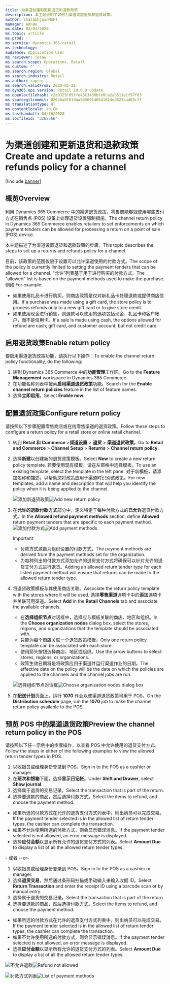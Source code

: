 ```yaml
---
title: 为渠道创建和更新退货和退款政策
description: 本主题说明了如何为渠道设置退货和退款政策。
author: ShalabhjainMSFT
manager: AnnBe
ms.date: 02/03/2020
ms.topic: article
ms.prod: ''
ms.service: dynamics-365-retail
ms.technology: ''
audience: Application User
ms.reviewer: josaw
ms.search.scope: Operations, Retail
ms.custom: ''
ms.search.region: Global
ms.search.industry: Retail
ms.author: rapraj
ms.search.validFrom: 2020-01-21
ms.dyn365.ops.version: Retail 10.0.9 update
ms.openlocfilehash: c2a9325f09ffe43c3436b7e0ca2ab511e1f57f83
ms.sourcegitcommit: 02640a0f63daa9e509146641824ed623c4d69c7f
ms.translationtype: HT
ms.contentlocale: zh-CN
ms.lasthandoff: 04/16/2020
ms.locfileid: "3265566"
---
```

# <a name="create-and-update-a-returns-and-refunds-policy-for-a-channel"></a><span data-ttu-id="12e4e-103">为渠道创建和更新退货和退款政策</span><span class="sxs-lookup"><span data-stu-id="12e4e-103">Create and update a returns and refunds policy for a channel</span></span>

[!include [banner](includes/banner.md)]

## <a name="overview"></a><span data-ttu-id="12e4e-104">概览</span><span class="sxs-lookup"><span data-stu-id="12e4e-104">Overview</span></span>

<span data-ttu-id="12e4e-105">利用 Dynamics 365 Commerce 中的渠道退货政策，零售商能够就使用哪些支付方式在销售点 (POS) 设备上处理退货设置强制措施。</span><span class="sxs-lookup"><span data-stu-id="12e4e-105">The channel return policy in Dynamics 365 Commerce enables retailers to set enforcements on which payment tenders can be allowed for processing a return on a point of sale (POS) device.</span></span>  

<span data-ttu-id="12e4e-106">本主题描述了为渠道设置退货和退款政策的步骤。</span><span class="sxs-lookup"><span data-stu-id="12e4e-106">This topic describes the steps to set up a returns and refunds policy for a channel.</span></span>

<span data-ttu-id="12e4e-107">目前，该政策的范围仅限于设置可以允许渠道使用的付款方式。</span><span class="sxs-lookup"><span data-stu-id="12e4e-107">The scope of the policy is currently limited to setting the payment tenders that can be allowed for a channel.</span></span> <span data-ttu-id="12e4e-108">“允许”列表基于用于进行购买的付款方式。</span><span class="sxs-lookup"><span data-stu-id="12e4e-108">The "allowed" list is based on the payment methods used to make the purchase.</span></span> <span data-ttu-id="12e4e-109">例如:</span><span class="sxs-lookup"><span data-stu-id="12e4e-109">For example:</span></span>

- <span data-ttu-id="12e4e-110">如果使用礼品卡进行购买，则商店政策是仅对新礼品卡处理退款或提供商店信用。</span><span class="sxs-lookup"><span data-stu-id="12e4e-110">If a purchase was made using a gift card, the store policy is to process refunds only to a new gift card or to give store credit.</span></span> 
- <span data-ttu-id="12e4e-111">如果使用现金进行销售，则退款可以使用的选项包括现金、礼品卡和客户帐户，而不是信用卡。</span><span class="sxs-lookup"><span data-stu-id="12e4e-111">If a sale is made using cash, the options allowed for refund are cash, gift card, and customer account, but not credit card.</span></span> 


## <a name="enable-return-policy"></a><span data-ttu-id="12e4e-112">启用退货政策</span><span class="sxs-lookup"><span data-stu-id="12e4e-112">Enable return policy</span></span>

<span data-ttu-id="12e4e-113">要启用渠道退货政策功能，请执行以下操作：</span><span class="sxs-lookup"><span data-stu-id="12e4e-113">To enable the channel return policy functionality, do the following:</span></span>

1. <span data-ttu-id="12e4e-114">转到 Dynamics 365 Commerce 中的**功能管理**工作区。</span><span class="sxs-lookup"><span data-stu-id="12e4e-114">Go to the **Feature Management** workspace in Dynamics 365 Commerce.</span></span>
2. <span data-ttu-id="12e4e-115">在功能名称列表中搜索**启用渠道退货政策**功能。</span><span class="sxs-lookup"><span data-stu-id="12e4e-115">Search for the **Enable channel return policies** feature in the list of feature names.</span></span>
3. <span data-ttu-id="12e4e-116">选择**立即启用**。</span><span class="sxs-lookup"><span data-stu-id="12e4e-116">Select **Enable now**.</span></span> 

## <a name="configure-return-policy"></a><span data-ttu-id="12e4e-117">配置退货政策</span><span class="sxs-lookup"><span data-stu-id="12e4e-117">Configure return policy</span></span>

<span data-ttu-id="12e4e-118">请按照以下步骤配置零售商店或在线零售渠道的退货政策。</span><span class="sxs-lookup"><span data-stu-id="12e4e-118">Follow these steps to configure a return policy for a retail store or online retail channel.</span></span>

1. <span data-ttu-id="12e4e-119">转到 **Retail 和 Commerce** \>**频道设置** \> **退货** \> **渠道退货政策**。</span><span class="sxs-lookup"><span data-stu-id="12e4e-119">Go to **Retail and Commerce** \> **Channel Setup** \> **Returns** \> **Channel return policy**.</span></span>

2. <span data-ttu-id="12e4e-120">选择**新建**以创建新的退货政策模板。</span><span class="sxs-lookup"><span data-stu-id="12e4e-120">Select **New** to create a new return policy template.</span></span> <span data-ttu-id="12e4e-121">若要使用现有模板，请在左窗格中选择模板。</span><span class="sxs-lookup"><span data-stu-id="12e4e-121">To use an existing template, select the template in the left pane.</span></span> <span data-ttu-id="12e4e-122">对于新模板，请添加名称和描述，以帮助您将政策应用于渠道时识别该政策。</span><span class="sxs-lookup"><span data-stu-id="12e4e-122">For new templates, add a name and description that will help you identify the policy when it is being applied to the channel.</span></span>

   <span data-ttu-id="12e4e-123">![添加新退货政策](media/Return-policy-page1.png "添加新退货政策")</span><span class="sxs-lookup"><span data-stu-id="12e4e-123">![Add new return policy](media/Return-policy-page1.png "Add new return rolicy")</span></span>
     
   
3. <span data-ttu-id="12e4e-124">在**允许的退款付款方式**部分中，定义特定于每种付款方式的**已允许**退货付款方式。</span><span class="sxs-lookup"><span data-stu-id="12e4e-124">In the **Allowed refund payment methods** section, define **Allowed** return payment tenders that are specific to each payment method.</span></span>
   <span data-ttu-id="12e4e-125">![添加付款方式](media/Return-policy-page2.PNG "设置每种付款类型允许的付款方式")</span><span class="sxs-lookup"><span data-stu-id="12e4e-125">![Add payment methods](media/Return-policy-page2.PNG "Set allowed payment methods per payment type")</span></span>
   
    > [!IMPORTANT]
    > - <span data-ttu-id="12e4e-126">付款方式源自为组织设置的付款方式。</span><span class="sxs-lookup"><span data-stu-id="12e4e-126">The payment methods are derived from the payment methods set for the organization.</span></span>
    > - <span data-ttu-id="12e4e-127">为每种列出的付款方式添加允许的退货支付方式将确保可以针对允许的退货支付方式进行退货。</span><span class="sxs-lookup"><span data-stu-id="12e4e-127">Adding an allowed return tender type for each listed payment method will ensure that returns can be made to the allowed return tender type.</span></span>
    
4. <span data-ttu-id="12e4e-128">将退货政策模板与其使用商店关联。</span><span class="sxs-lookup"><span data-stu-id="12e4e-128">Associate the return policy template with the stores where it will be used.</span></span> <span data-ttu-id="12e4e-129">选择**零售渠道**选项卡中的**添加**选项卡并关联可用渠道。</span><span class="sxs-lookup"><span data-stu-id="12e4e-129">Select **Add** in the **Retail Channels** tab and associate the available channels.</span></span> 

    - <span data-ttu-id="12e4e-130">在**选择组织节点**对话框中，选择应与模板关联的商店、地区和组织。</span><span class="sxs-lookup"><span data-stu-id="12e4e-130">In the **Choose organization nodes** dialog box, select the stores, regions, and organizations that the template should be associated with.</span></span>
    - <span data-ttu-id="12e4e-131">只能为每个商店关联一个退货政策模板。</span><span class="sxs-lookup"><span data-stu-id="12e4e-131">Only one return policy template can be associated with each store.</span></span>
    - <span data-ttu-id="12e4e-132">使用箭头按钮选择商店、地区或组织。</span><span class="sxs-lookup"><span data-stu-id="12e4e-132">Use the arrow buttons to select stores, regions, or organizations.</span></span>
    - <span data-ttu-id="12e4e-133">政策生效日期将是将政策应用于渠道并运行渠道作业的日期。</span><span class="sxs-lookup"><span data-stu-id="12e4e-133">The effective date on the policy will be the date on which the policies are applied to the channels and the channel jobs are run.</span></span> 

    <span data-ttu-id="12e4e-134">![选择组织节点对话框](media/Return-policy-page3.PNG "选择组织节点对话框")</span><span class="sxs-lookup"><span data-stu-id="12e4e-134">![Choose organization nodes dialog box](media/Return-policy-page3.PNG "Choose organization nodes dialog box")</span></span>

5. <span data-ttu-id="12e4e-135">在**配送计划**页面上，运行 **1070** 作业以使渠道退货政策可用于 POS。</span><span class="sxs-lookup"><span data-stu-id="12e4e-135">On the **Distribution schedule** page, run the **1070** job to make the channel return policy available to the POS.</span></span>

## <a name="preview-the-channel-return-policy-in-the-pos"></a><span data-ttu-id="12e4e-136">预览 POS 中的渠道退货政策</span><span class="sxs-lookup"><span data-stu-id="12e4e-136">Preview the channel return policy in the POS</span></span>

<span data-ttu-id="12e4e-137">请按照以下任一示例中的步骤操作，以查看 POS 中允许使用的退货支付方式。</span><span class="sxs-lookup"><span data-stu-id="12e4e-137">Follow the steps in either of the following examples to view the allowed return tender types in POS.</span></span>

1. <span data-ttu-id="12e4e-138">以收银员或经理身份登录到 POS。</span><span class="sxs-lookup"><span data-stu-id="12e4e-138">Sign in to the POS as a cashier or manager.</span></span>
2. <span data-ttu-id="12e4e-139">在**班次和银箱**下面，选择**显示日记帐**。</span><span class="sxs-lookup"><span data-stu-id="12e4e-139">Under **Shift and Drawer**, select **Show journal**.</span></span>
3. <span data-ttu-id="12e4e-140">选择属于退货的交易记录。</span><span class="sxs-lookup"><span data-stu-id="12e4e-140">Select the transaction that is part of the return.</span></span> 
4. <span data-ttu-id="12e4e-141">选择要退款的商品，然后选择付款方式。</span><span class="sxs-lookup"><span data-stu-id="12e4e-141">Select the items to refund, and choose the payment method.</span></span>  
- <span data-ttu-id="12e4e-142">如果所选的付款方式在允许的退货支付方式列表中，则出纳员可以完成交易。</span><span class="sxs-lookup"><span data-stu-id="12e4e-142">If the payment tender selected is in the allowed list of return tender types, the cashier can complete the transaction.</span></span>
- <span data-ttu-id="12e4e-143">如果不允许使用所选的付款方式，则会显示错误消息。</span><span class="sxs-lookup"><span data-stu-id="12e4e-143">If the payment tender selected is not allowed, an error message is displayed.</span></span>
- <span data-ttu-id="12e4e-144">选择**应付金额**以显示所有允许的退货支付方式的列表。</span><span class="sxs-lookup"><span data-stu-id="12e4e-144">Select **Amount Due** to display a list of all the allowed return tender types.</span></span>

<span data-ttu-id="12e4e-145">- 或者 -</span><span class="sxs-lookup"><span data-stu-id="12e4e-145">-or-</span></span>

1. <span data-ttu-id="12e4e-146">以收银员或经理身份登录到 POS。</span><span class="sxs-lookup"><span data-stu-id="12e4e-146">Sign in to the POS as a cashier or manager.</span></span>
2. <span data-ttu-id="12e4e-147">选择**退货交易**，然后通过条形码扫描或手动输入来输入收据 ID。</span><span class="sxs-lookup"><span data-stu-id="12e4e-147">Select **Return Transaction** and enter the receipt ID using a barcode scan or by manual entry.</span></span> 
3. <span data-ttu-id="12e4e-148">选择属于退货的交易记录。</span><span class="sxs-lookup"><span data-stu-id="12e4e-148">Select the transaction that is part of the return.</span></span> 
4. <span data-ttu-id="12e4e-149">选择要退款的商品，然后选择付款方式。</span><span class="sxs-lookup"><span data-stu-id="12e4e-149">Select the items to refund, and choose the payment method.</span></span>  
- <span data-ttu-id="12e4e-150">如果所选的付款方式在允许的退货支付方式列表中，则出纳员可以完成交易。</span><span class="sxs-lookup"><span data-stu-id="12e4e-150">If the payment tender selected is in the allowed list of return tender types, the cashier can complete the transaction.</span></span>
- <span data-ttu-id="12e4e-151">如果不允许使用所选的付款方式，则会显示错误消息。</span><span class="sxs-lookup"><span data-stu-id="12e4e-151">If the payment tender selected is not allowed, an error message is displayed.</span></span>
- <span data-ttu-id="12e4e-152">选择**应付金额**以显示所有允许的退货支付方式的列表。</span><span class="sxs-lookup"><span data-stu-id="12e4e-152">Select **Amount Due** to display a list of all the allowed return tender types.</span></span>

<span data-ttu-id="12e4e-153">![不允许退款](media/Return-policy-page6.png "不允许的退款类型")</span><span class="sxs-lookup"><span data-stu-id="12e4e-153">![Refund not allowed](media/Return-policy-page6.png "Refund type not allowed")</span></span>



<span data-ttu-id="12e4e-154">![付款方式列表](media/Return-policy-page5.PNG "允许的退款类型")</span><span class="sxs-lookup"><span data-stu-id="12e4e-154">![List of payment methods](media/Return-policy-page5.PNG "Refund types allowed")</span></span>
